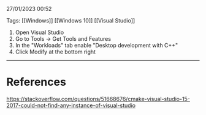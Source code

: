 27/01/2023 00:52

Tags: [[Windows]] [[Windows 10]] [[Visual Studio]]

1. Open Visual Studio
2. Go to Tools -> Get Tools and Features
3. In the "Workloads" tab enable "Desktop development with C++"
4. Click Modify at the bottom right

---
# References

https://stackoverflow.com/questions/51668676/cmake-visual-studio-15-2017-could-not-find-any-instance-of-visual-studio
